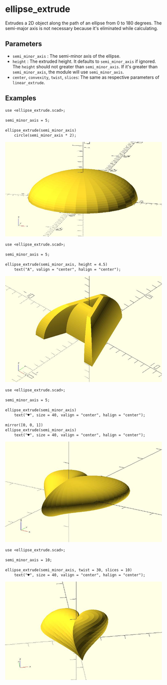 # ellipse_extrude

Extrudes a 2D object along the path of an ellipse from 0 to 180 degrees. The semi-major axis is not necessary because it's eliminated while calculating.

## Parameters

- `semi_minor_axis` : The semi-minor axis of the ellipse.
- `height` : The extruded height. It defaults to `semi_minor_axis` if ignored. The `height` should not greater than `semi_minor_axis`. If it's greater than `semi_minor_axis`, the module will use `semi_minor_axis`.
- `center`, `convexity`, `twist`, `slices`: The same as respective parameters of `linear_extrude`.

## Examples

	use <ellipse_extrude.scad>;
	
	semi_minor_axis = 5;
	 
	ellipse_extrude(semi_minor_axis) 
	    circle(semi_minor_axis * 2);

![ellipse_extrude](images/lib3x-ellipse_extrude-1.JPG)

	use <ellipse_extrude.scad>;
	
	semi_minor_axis = 5;
	 
	ellipse_extrude(semi_minor_axis, height = 4.5) 
	    text("A", valign = "center", halign = "center");

![ellipse_extrude](images/lib3x-ellipse_extrude-2.JPG)

    use <ellipse_extrude.scad>;

	semi_minor_axis = 5;
	 
	ellipse_extrude(semi_minor_axis) 
	    text("♥", size = 40, valign = "center", halign = "center");
		
	mirror([0, 0, 1]) 
	ellipse_extrude(semi_minor_axis) 
	    text("♥", size = 40, valign = "center", halign = "center");

![ellipse_extrude](images/lib3x-ellipse_extrude-3.JPG)

	use <ellipse_extrude.scad>;
	
	semi_minor_axis = 10;
	 
	ellipse_extrude(semi_minor_axis, twist = 30, slices = 10) 
	    text("♥", size = 40, valign = "center", halign = "center");

![ellipse_extrude](images/lib3x-ellipse_extrude-4.JPG)
